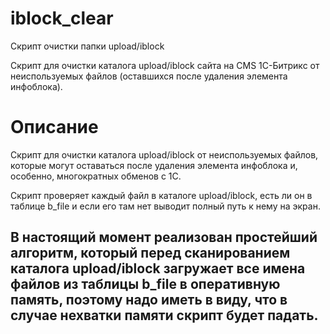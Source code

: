 # iblock_clear
Скрипт очистки папки upload/iblock

Скрипт для очистки каталога upload/iblock сайта на CMS 1С-Битрикс от неиспользуемых файлов (оставшихся после удаления элемента инфоблока).

# Описание
Скрипт для очистки каталога upload/iblock от неиспользуемых файлов, которые могут оставаться после удаления элемента инфоблока и, особенно, многократных обменов с 1С.

Скрипт проверяет каждый файл в каталоге upload/iblock, есть ли он в таблице b_file и если его там нет выводит полный путь к нему на экран.

## В настоящий момент реализован простейший алгоритм, который перед сканированием каталога upload/iblock загружает все имена файлов из таблицы b_file в оперативную память, поэтому надо иметь в виду, что в случае нехватки памяти скрипт будет падать.
